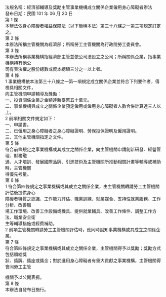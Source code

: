 法規名稱：經濟部輔導及獎勵主管事業機構成立關係企業僱用身心障礙者辦法  
發布日期：民國 101 年 06 月 20 日  
第 1 條  
本辦法依身心障礙者權益保障法（以下簡稱本法）第三十八條之一第三項規定訂定之。  
第 2 條  
本辦法所稱主管機關為經濟部；所稱勞工主管機關為行政院勞工委員會。  
第 3 條  
本辦法所稱事業機構指經濟部主管並依公司法設立之公司；所稱關係企業，指事業機構持有他公  
司有表決權之股份總數或資本總額三分之一以上者。  
第 4 條  
1 事業機構依本法第三十八條之一第一項規定成立關係企業並符合下列要件者，得檢具相關文件，  
向主管機關申請輔導及獎勵：  
一、投資關係企業之金額達新臺幣五十萬元。  
二、事業機構與成立之關係企業預定僱用或僱用身心障礙者人數合併計算達三人以上。  
2 前項相關文件規定如下：  
一、申請書。  
二、已僱用之身心障礙者之身心障礙證明、勞保投保證明及僱用證明。  
三、其他主管機關指定之文件。  
第 5 條  
符合前條規定之事業機構或其成立之關係企業，向主管機關申請創新研發、經營管理、財務融  
通、人才培訓、發展國際品牌、引進技術及主管機關所推動相關計畫等輔導或補助時，主管機關  
得優先考量。  
第 6 條  
1 符合第四條規定之事業機構或其成立之關係企業，由主管機關轉請勞工主管機關評估後提供身心  
障礙者特質之認識、工作能力評估、職業訓練、就業媒合、支持性就業服務、工作分析、改善職  
場工作環境、改善工作設備或機具、提供就業輔具、改善工作條件、調整工作方法、職業安全衛  
生等輔導措施或經費補助。  
2 前項主管機關轉請勞工主管機關評估時，應同時副知事業機構或其成立之關係企業。  
第 7 條  
符合第四條規定之事業機構或其成立之關係企業，主管機關得予以獎勵；獎勵方式包括頒給獎  
狀、獎牌、獎座或獎金；對於進用身心障礙者有重大貢獻之事業機構，主管機關得會同勞工主管  


機關予以公開表揚。  
第 8 條  
本辦法自發布日施行。  


